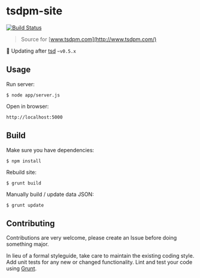 # tsdpm-site

[![Build Status](https://secure.travis-ci.org/Bartvds/tsdpm-site.png?branch=master)](http://travis-ci.org/Bartvds/tsdpm-site)

> Source for [www.tsdpm.com](http://www.tsdpm.com/)

:construction: Updating after [tsd](https://github.com/DefinitelyTyped/tsd) `~v0.5.x`

## Usage

Run server:

````shell
$ node app/server.js
````

Open in browser:

    http://localhost:5000

## Build

Make sure you have dependencies:

````shell
$ npm install
````

Rebuild site:

````shell
$ grunt build
````

Manually build / update data JSON:

````shell
$ grunt update
````


## Contributing

Contributions are very welcome, please create an Issue before doing something major.

In lieu of a formal styleguide, take care to maintain the existing coding style. Add unit tests for any new or changed functionality. Lint and test your code using [Grunt](http://gruntjs.com/).
